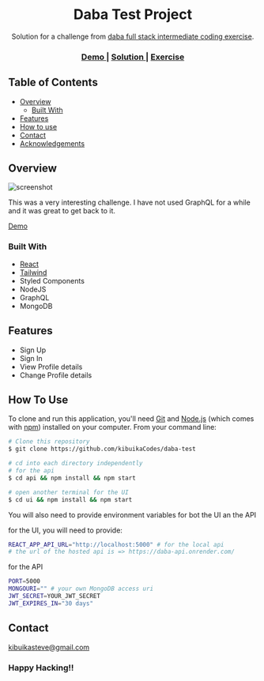 <!-- Please update value in the {}  -->

<h1 align="center">Daba Test Project</h1>

<div align="center">
   Solution for a challenge from  <a href="https://investondaba.notion.site/Fullstack-Intermediate-Test-2-c911eab2a18446d4a87eb5ca938f13ad" target="_blank">daba full stack intermediate coding exercise</a>.
</div>

<div align="center">
  <h3>
    <a href="https://daba-test.netlify.app/" target="_blank">
      Demo
    </a>
    <span> | </span>
    <a href="https://daba-test.netlify.app/" target="_blank">
      Solution
    </a>
    <span> | </span>
    <a href="https://investondaba.notion.site/Fullstack-Intermediate-Test-2-c911eab2a18446d4a87eb5ca938f13ad">
      Exercise
    </a>
  </h3>
</div>

<!-- TABLE OF CONTENTS -->

## Table of Contents

- [Overview](#overview)
  - [Built With](#built-with)
- [Features](#features)
- [How to use](#how-to-use)
- [Contact](#contact)
- [Acknowledgements](#acknowledgements)

<!-- OVERVIEW -->

## Overview

![screenshot](https://raw.githubusercontent.com/kibuikaCodes/daba-test/main/ui/src/resources/images/preview.png?token=GHSAT0AAAAAABRLKWN2GFRFCLMV5PVQHVHOYT7SSYA)

This was a very interesting challenge. I have not used GraphQL for a while and it was great to get back to it. 

[Demo](https://daba-test.netlify.app/)

### Built With

<!-- This section should list any major frameworks that you built your project using. Here are a few examples.-->

- [React](https://reactjs.org/)
- [Tailwind](https://tailwindcss.com/)
- Styled Components
- NodeJS
- GraphQL
- MongoDB

## Features

<!-- List the features of your application or follow the template. Don't share the figma file here :) -->
- Sign Up
- Sign In
- View Profile details
- Change Profile details

## How To Use

<!-- Example: -->

To clone and run this application, you'll need [Git](https://git-scm.com) and [Node.js](https://nodejs.org/en/download/) (which comes with [npm](http://npmjs.com)) installed on your computer. From your command line:

```bash
# Clone this repository
$ git clone https://github.com/kibuikaCodes/daba-test

# cd into each directory independently
# for the api
$ cd api && npm install && npm start

# open another terminal for the UI
$ cd ui && npm install && npm start
```

You will also need to provide environment variables for bot the UI an the API

for the UI, you will need to provide: 
```bash
REACT_APP_API_URL="http://localhost:5000" # for the local api
# the url of the hosted api is => https://daba-api.onrender.com/
```

for the API
```bash
PORT=5000
MONGOURI="" # your own MongoDB access uri
JWT_SECRET=YOUR_JWT_SECRET
JWT_EXPIRES_IN="30 days"
```

## Contact
kibuikasteve@gmail.com


### Happy Hacking!!